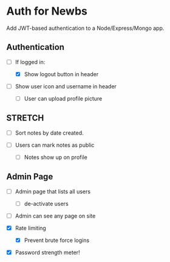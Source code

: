 # Auth for Newbs

Add JWT-based authentication to a Node/Express/Mongo app.

## Authentication

- [ ] If logged in:

  - [x] Show logout button in header

- [ ] Show user icon and username in header
  - [ ] User can upload profile picture

## STRETCH

- [ ] Sort notes by date created.

- [ ] Users can mark notes as public
  - [ ] Notes show up on profile

## Admin Page

- [ ] Admin page that lists all users

  - [ ] de-activate users

- [ ] Admin can see any page on site
- [x] Rate limiting

  - [x] Prevent brute force logins

- [x] Password strength meter!
